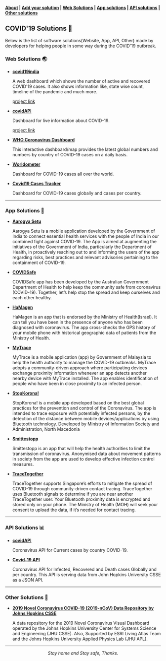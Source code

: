 **[About](about.md) | [Add your solution](add_your_solution.md) | [Web Solutions](#web-solutions-earth_asia) | [App solutions](#app-solutions-iphone) | [API solutions](#api-solutions-bar_chart) | [Other solutions](#other-solutions-wrench)**

## COVID'19 Solutions :page_facing_up:

Below is the list of software solutions(Website, App, API, Other) made by developers for helping people in some way during the COVID'19 outbreak. 

### Web Solutions :earth_asia:

+ **[covid19india](https://www.covid19india.org/)**
    
     A web dashboard which shows the number of active and recovered COVID'19 cases. 
     It also shows information like, state wise count, timeline of the pandemic and much more.
     
     [project link](https://github.com/covid19india/covid19india-react)
     
+ **[covidAPI](https://coronavirus-19-api.herokuapp.com/)**
    
     Dashboard for live information about COVID-19.
     
     [project link](https://github.com/javieraviles/covidAPI)

+ **[WHO Coronavirus Dashboard](https://who.sprinklr.com/)**

     This interactive dashboard/map provides the latest global numbers and numbers by country of COVID-19 cases on a daily basis.
     
+ **[Worldometer](https://www.worldometers.info/coronavirus/)**
    
     Dashboard for COVID-19 cases all over the world.
     
+ **[Covid19 Cases Tracker](https://mycovidtracker.netlify.app/)**
    
     Dashboard for COVID-19 cases globally and cases per country.
----
### App Solutions :iphone:

+ **[Aarogya Setu](https://www.mygov.in/aarogya-setu-app/)**

    Aarogya Setu is a mobile application developed by the Government of India to connect essential health services with the
    people of India in our combined fight against COVID-19. The App is aimed at augmenting the initiatives of the Government
    of India, particularly the Department of Health, in proactively reaching out to and informing the users of the app
    regarding risks, best practices and relevant advisories pertaining to the containment of COVID-19.
    
+ **[COVIDSafe](https://www.health.gov.au/resources/apps-and-tools/covidsafe-app)**

    COVIDSafe app has been developed by the Australian Government Department of Health to help keep the community safe from 
    coronavirus (COVID-19). Together, let’s help stop the spread and keep ourselves and each other healthy.

+ **[HaMagen](https://govextra.gov.il/ministry-of-health/hamagen-app/download-en/)**
    
    HaMagen is an app that is endorsed by the Ministry of Health(Israel). It can tell you have been in the presence of anyone 
    who has been diagnosed with coronavirus. The app cross-checks the GPS history of your mobile phone with historical 
    geographic data of patients from the Ministry of Health.
    
+ **[MyTrace](https://play.google.com/store/apps/details?id=my.gov.onegovappstore.mytrace&hl=en)**

    MyTrace is a mobile application (app) by Government of Malaysia to help the health authority to manage the COVID-19 
    outbreaks. MyTrace adopts a community-driven approach where participating devices exchange proximity information whenever 
    an app detects another nearby device with MyTrace installed. The app enables identification of people who have been in 
    close proximity to an infected person.

+ **[StopKorona!](https://stop.koronavirus.gov.mk/en)**

    StopKorona! is a mobile app developed based on the best global practices for the prevention and control of the 
    Coronavirus. The app is intended to trace exposure with potentially infected persons, by the detection of the distance 
    between mobile devices/applications by using Bluetooth technology. Developed by Ministry of Information Society and 
    Administration, North Macedonia

+ **[Smittestopp](https://helsenorge.no/coronavirus/smittestopp)**
    
    Smittestopp is an app that will help the health authorities to limit the transmission of coronavirus. 
    Anonymised data about movement patterns in society from the app are used to develop effective 
    infection control measures.
    
+ **[TraceTogether](https://www.tracetogether.gov.sg/)**
    
    TraceTogether supports Singapore’s efforts to mitigate the spread of COVID-19 through community-driven contact 
    tracing. TraceTogether uses Bluetooth signals to determine if you are near another TraceTogether user. Your Bluetooth
    proximity data is encrypted and stored only on your phone. The Ministry of Health (MOH) will seek your consent to 
    upload the data, if it’s needed for contact tracing. 

----
### API Solutions :bar_chart:

+ **[covidAPI](https://github.com/javieraviles/covidAPI)**
     
     Coronavirus API for Current cases by country COVID-19.
     
+ **[Covid-19 API](https://github.com/mathdroid/covid-19-api)**
     
     Coronavirus API for Infected, Recovered and Death cases Globally and per country.
     This API is serving data from John Hopkins University CSSE as a JSON API.

----
### Other Solutions :wrench:

+ **[2019 Novel Coronavirus COVID-19 (2019-nCoV) Data Repository by Johns Hopkins CSSE](https://github.com/CSSEGISandData/COVID-19)**
 
    A data repository for the 2019 Novel Coronavirus Visual Dashboard operated by the Johns Hopkins University Center for
    Systems Science and Engineering (JHU CSSE). Also, Supported by ESRI Living Atlas Team and the Johns Hopkins University
    Applied Physics Lab (JHU APL).
    

----

<p align="center"> <i>Stay home and Stay safe, Thanks.</i> </p>
